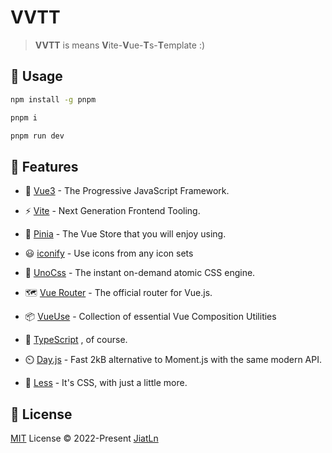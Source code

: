 # VVTT

> **VVTT** is means **V**ite-**V**ue-**T**s-**T**emplate :)


## 🦄 Usage

```bash
npm install -g pnpm

pnpm i

pnpm run dev
```

## 🚀 Features

- 🌲 [Vue3](https://vuejs.org) - The Progressive
JavaScript Framework.

- ⚡️ [Vite](https://vitejs.dev) - Next Generation Frontend Tooling.

- 🍍 [Pinia](https://pinia.vuejs.org) - The Vue Store that you will enjoy using.

- 😃 [iconify](https://icon-sets.iconify.design) - Use icons from any icon sets

- 🎨 [UnoCss](https://github.com/unocss/unocss) - The instant on-demand atomic CSS engine.

- 🗺️ [Vue Router](https://router.vuejs.org) - The official router for Vue.js.

- 📦 [VueUse](https://vueuse.org) - Collection of essential Vue Composition Utilities

- 🦾 [TypeScript](https://www.typescriptlang.org) , of course.

- ⏲️ [Day.js](https://github.com/iamkun/dayjs) - Fast 2kB alternative to Moment.js with the same modern API.

- 🌸 [Less](https://lesscss.org) - It's CSS, with just a little more.

## 📄 License

[MIT](./LICENSE) License © 2022-Present [JiatLn](https://github.com/JiatLn)
